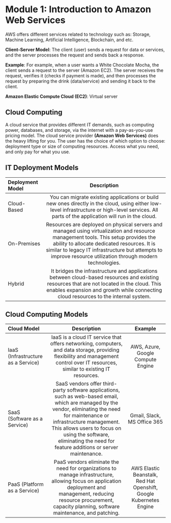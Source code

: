 # Module 1: Introduction to Amazon Web Services

AWS offers different services related to technology such as: Storage, Machine Learning, Artificial Intelligence, Blockchain, and etc.

**Client-Server Model**: The client (user) sends a request for data or services, and the server processes the request and sends back a response. 

**Example**: For example, when a user wants a White Chocolate Mocha, the client sends a request to the server (Amazon EC2). The server receives the request, verifies it (checks if payment is made), and then processes the request by preparing the drink (data/service) and sending it back to the client.

**Amazon Elastic Compute Cloud (EC2)**: Virtual server

## Cloud Computing
A cloud service that provides different IT demands, such as computing power, databases, and storage, via the internet with a pay-as-you-use pricing model. The cloud service provider **(Amazon Web Services)** does the heavy lifting for you. The user has the choice of which option to choose: deployment type or size of computing resources. Access what you need, and only pay for what you use.

## IT Deployment Models
| Deployment Model        | Description |
| :--------------------- | :--------: |
| Cloud-Based  |  You can migrate existing applications or build new ones directly in the cloud, using either low-level infrastructure or high-level services. All parts of the application will run in the cloud.|
| On-Premises  | Resources are deployed on physical servers and managed using virtualization and resource management tools. This setup provides the ability to allocate dedicated resources. It is similar to legacy IT infrastructure but attempts to improve resource utilization through modern technologies.  |
| Hybrid     | It bridges the infrastructure and applications between cloud-based resources and existing resources that are not located in the cloud. This enables expansion and growth while connecting cloud resources to the internal system.| 

## Cloud Computing Models
| Cloud Model        | Description | Example |
| :--------------------- | :--------: | :--------: |
| IaaS (Infrastructure as a Service)  | IaaS is a cloud IT service that offers networking, computers, and data storage, providing flexibility and management control over IT resources, similar to existing IT resources. | AWS, Azure, Google Compute Engine
| SaaS (Software as a Service) | SaaS vendors offer third-party software applications, such as web-based email, which are managed by the vendor, eliminating the need for maintenance or infrastructure management. This allows users to focus on using the software, eliminating the need for feature additions or server maintenance. | Gmail, Slack, MS Office 365 |
| PaaS (Platform as a Service)        | PaaS vendors eliminate the need for organizations to manage infrastructure, allowing focus on application deployment and management, reducing resource procurement, capacity planning, software maintenance, and patching. | AWS Elastic Beanstalk, Red Hat Openshift, Google Kubernetes Engine |